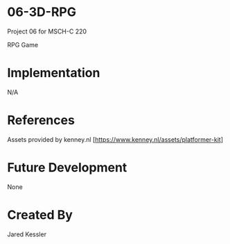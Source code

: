 # 06-3D-RPG
Project 06 for MSCH-C 220

RPG Game

# Implementation
N/A

# References
Assets provided by kenney.nl [https://www.kenney.nl/assets/platformer-kit]

# Future Development
None

# Created By
Jared Kessler
